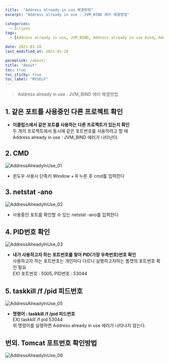 ```yaml
---
title:  "Address already in use 해결방법"
excerpt: "Address already in use : JVM_BIND 에러 해결방법"

categories:
  - Eclipse
tags:
  - [Address already in use, JVM_BIND, Address already in use bind, Address already in use 해결, Address already in use 80, Address already in use JVM_Bind null 8080]

date: 2021-01-28
last_modified_at: 2021-01-28

permalink: /about/
title: "About"
toc: true
toc_sticky: true
toc_label: "MYSELF"
---
```


> Address already in use : JVM_BIND 에러 해결방법

## 1.  같은 포트를 사용중인 다른 프로젝트 확인

* __이클립스에서 같은 포트를 사용하는 다른 프로젝트가 있는지 확인__  
두 개의 프로젝트에서 동시에 같은 포트번호를 사용하려고 할 때  
Address already in use : JVM_BIND 에러가 나타난다.

## 2. CMD
 ![AddressAlreadyInUse_01](https://user-images.githubusercontent.com/94930976/151442423-42da0991-0759-47a9-b3c9-7ae0d4f678c9.png)
* 윈도우 사용시 단축키 Window + R 누른 후 cmd를 입력한다

## 3. netstat -ano

![AddressAlreadyInUse_02](https://user-images.githubusercontent.com/94930976/151442435-88f171e5-5cf1-4f23-bbec-123f95ce2399.png)

* 사용중인 포트를 확인할 수 있는 netstat -ano를 입력한다

## 4. PID번호 확인
![AddressAlreadyInUse_03](https://user-images.githubusercontent.com/94930976/151442449-b51499cb-c37f-4321-8083-4c0dc56a8b78.png)
* __내가 사용하고자 하는 포트번호를 찾아 PID(가장 우측번호)번호 확인__  
사용하고자 하는 포트번호는 개인마다 다르니 실행하고자하는 톰캣의 포트번호 확인 필요  
EX) 포트번호 : 5005, PID번호 : 53044

## 5. taskkill /f /pid 피드번호
![AddressAlreadyInUse_05](https://user-images.githubusercontent.com/94930976/151442454-932e99dd-7cb8-43ae-b05d-d70b78c67698.png)
* __명령어 : taskkill /f /pid 피드번호__  
EX) taskkill /f pid 53044  
위 명령어를 실행하면 Address already in use 에러가 나타나지 않는다.

## 번외. Tomcat 포트번호 확인방법
![AddressAlreadyInUse_06](https://user-images.githubusercontent.com/94930976/151444124-f99fdae5-11b4-4ab9-863c-854e8980e1fd.png)
